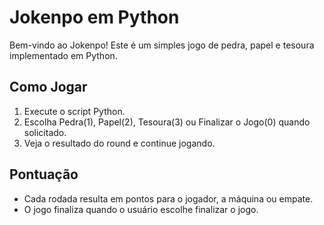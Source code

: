 # Jokenpo em Python

Bem-vindo ao Jokenpo! Este é um simples jogo de pedra, papel e tesoura implementado em Python.

## Como Jogar

1. Execute o script Python.
2. Escolha Pedra(1), Papel(2), Tesoura(3) ou Finalizar o Jogo(0) quando solicitado.
3. Veja o resultado do round e continue jogando.

## Pontuação

- Cada rodada resulta em pontos para o jogador, a máquina ou empate.
- O jogo finaliza quando o usuário escolhe finalizar o jogo.
